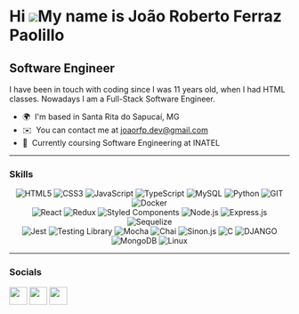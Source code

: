 Hi ![](https://user-images.githubusercontent.com/18350557/176309783-0785949b-9127-417c-8b55-ab5a4333674e.gif)My name is João Roberto Ferraz Paolillo
====================================================================================================================================================

Software Engineer
-----------------

I have been in touch with coding since I was 11 years old, when I had HTML classes. Nowadays I am a Full-Stack Software Engineer.

* 🌍  I'm based in Santa Rita do Sapucaí, MG
* ✉️  You can contact me at [joaorfp.dev@gmail.com](mailto:joaorfp.dev@gmail.com)
* 🧠  Currently coursing Software Engineering at INATEL
-----------------
### Skills
<div align="center">
<img
src="https://img.shields.io/badge/HTML5-E34F26?style=for-the-badge&logo=html5&logoColor=white"
alt="HTML5"/>
<img
src="https://img.shields.io/badge/CSS3-1572B6?style=for-the-badge&logo=css3&logoColor=white"
alt="CSS3"/>
<img
src="https://img.shields.io/badge/JavaScript-F7DF1E?style=for-the-badge&logo=javascript&logoColor=black"
alt="JavaScript"/>  
<img
  src="https://img.shields.io/badge/TypeScript-007ACC?style=for-the-badge&logo=typescript&logoColor=white"
  alt="TypeScript"/>
    <img
    src="https://img.shields.io/badge/MySQL-005C84?style=for-the-badge&logo=mysql&logoColor=white"
    alt="MySQL"
  />
  <img
src="https://img.shields.io/badge/Python-14354C?style=for-the-badge&logo=python&logoColor=white"
alt="Python"
/>
  <img alt="GIT" title="GIT" src="https://img.shields.io/badge/GIT-000000?style=for-the-badge&logo=git&logoColor=F05032" />
	<img
    src="https://img.shields.io/badge/Docker-2496ED?style=for-the-badge&logo=docker&logoColor=white"
    alt="Docker"
  />
</div>
<div align="center">
<img
src="https://img.shields.io/badge/React-20232A?style=for-the-badge&logo=react&logoColor=61DAFB"
alt="React"
  />
  <img
    src="https://img.shields.io/badge/Redux-593D88?style=for-the-badge&logo=redux&logoColor=white"
    alt="Redux"
  />
  <img
    src="https://img.shields.io/badge/Styled Components-CC6699?style=for-the-badge&logo=styledcomponents&logoColor=white"
    alt="Styled Components"
  />
    <img
    src="https://img.shields.io/badge/Node.js-339933?style=for-the-badge&logo=nodedotjs&logoColor=white"
    alt="Node.js"
  >
  <img
    src="https://img.shields.io/badge/Express.js-000000?style=for-the-badge&logo=express&logoColor=white"
    alt="Express.js"
  />
  <img
    src="https://img.shields.io/badge/Sequelize-1572b6?style=for-the-badge&logo=sequelize&logoColor=white"
    alt="Sequelize"
  />
  </div>
  <div align="center">
    <img
    src="https://img.shields.io/badge/Jest-C21325?style=for-the-badge&logo=jest&logoColor=white"
    alt="Jest"
  />
  <img
    src="https://img.shields.io/badge/testing%20library-323330?style=for-the-badge&logo=testing-library&logoColor=red"
    alt="Testing Library"
  />
  <img
    src="https://img.shields.io/badge/Mocha-8D6748?style=for-the-badge&logo=Mocha&logoColor=white"
    alt="Mocha"
  />
  <img
    src="https://img.shields.io/badge/chai-A30701?style=for-the-badge&logo=chai&logoColor=white"
    alt="Chai"
  />
  <img
    src="https://img.shields.io/badge/sinon.js-323330?style=for-the-badge&logo=sinon"
    alt="Sinon.js"
  />
  <img
    src="https://img.shields.io/badge/C-00599C?style=for-the-badge&logo=c&logoColor=white"
    alt="C"
  />
  <img
    src="https://img.shields.io/badge/Django-092E20?style=for-the-badge&logo=django&logoColor=white"
    alt="DJANGO"
  />
  <img
    src="https://img.shields.io/badge/MongoDB-4EA94B?style=for-the-badge&logo=mongodb&logoColor=white"
    alt="MongoDB"
  />
  <img
    src="https://img.shields.io/badge/Linux-E34F26?style=for-the-badge&logo=linux&logoColor=black"
    alt="Linux"
  />


</div>

-----------------

### Socials

<p align="left"> <a href="https://www.github.com/joaorfp" target="_blank" rel="noreferrer"><img src="https://raw.githubusercontent.com/danielcranney/readme-generator/main/public/icons/socials/github.svg" width="32" height="32" /></a> <a href="https://www.linkedin.com/in/joaorfp" target="_blank" rel="noreferrer"><img src="https://raw.githubusercontent.com/danielcranney/readme-generator/main/public/icons/socials/linkedin.svg" width="32" height="32" /></a> <a href="https://www.stackoverflow.com/users/17676435/joao-roberto1405" target="_blank" rel="noreferrer"><img src="https://raw.githubusercontent.com/danielcranney/readme-generator/main/public/icons/socials/stackoverflow.svg" width="32" height="32" /></a></p>

